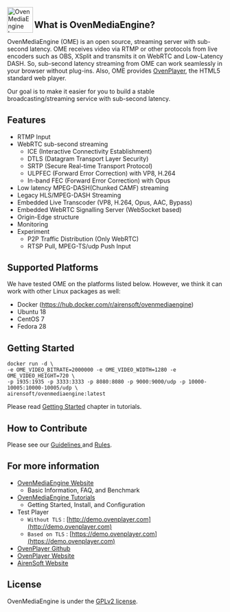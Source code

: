 <a href="https://ovenmediaengine.com/">
    <img src="ome_favicon.svg" alt="OvenMediaEngine logo" title="OvenMediaEngine" align="left" height="60" />
</a>

## What is OvenMediaEngine?

OvenMediaEngine \(OME\) is an open source, streaming server with sub-second latency. OME receives video via RTMP or other protocols from live encoders such as OBS, XSplit and transmits it on WebRTC and Low-Latency DASH. So, sub-second latency streaming from OME can work seamlessly in your browser without plug-ins. Also, OME provides [OvenPlayer](https://github.com/AirenSoft/OvenPlayer), the HTML5 standard web player.

Our goal is to make it easier for you to build a stable broadcasting/streaming service with sub-second latency.

## Features

* RTMP Input
* WebRTC sub-second streaming 
  * ICE \(Interactive Connectivity Establishment\)
  * DTLS \(Datagram Transport Layer Security\)
  * SRTP \(Secure Real-time Transport Protocol\)
  * ULPFEC \(Forward Error Correction\) with VP8, H.264
  * In-band FEC \(Forward Error Correction\) with Opus
* Low latency MPEG-DASH(Chunked CAMF) streaming
* Legacy HLS/MPEG-DASH Streaming
* Embedded Live Transcoder \(VP8, H.264, Opus, AAC, Bypass\)
* Embedded WebRTC Signalling Server \(WebSocket based\)
* Origin-Edge structure
* Monitoring
* Experiment
  * P2P Traffic Distribution (Only WebRTC)
  * RTSP Pull, MPEG-TS/udp Push Input

## Supported Platforms

We have tested OME on the platforms listed below. However, we think it can work with other Linux packages as well:

* Docker (https://hub.docker.com/r/airensoft/ovenmediaengine)
* Ubuntu 18
* CentOS 7
* Fedora 28

## Getting Started

```
docker run -d \
-e OME_VIDEO_BITRATE=2000000 -e OME_VIDEO_WIDTH=1280 -e OME_VIDEO_HEIGHT=720 \
-p 1935:1935 -p 3333:3333 -p 8080:8080 -p 9000:9000/udp -p 10000-10005:10000-10005/udp \
airensoft/ovenmediaengine:latest
```
Please read [Getting Started](https://airensoft.gitbook.io/ovenmediaengine/getting-started) chapter in tutorials.

## How to Contribute

Please see our [Guidelines ](CONTRIBUTING.md)and [Rules](CODE_OF_CONDUCT.md).

## For more information

* [OvenMediaEngine Website](https://ovenmediaengine.com) 
  * Basic Information, FAQ, and Benchmark
* [OvenMediaEngine Tutorials](https://airensoft.gitbook.io/ovenmediaengine/)
  * Getting Started, Install, and Configuration
* Test Player
  * `Without TLS` : [http://demo.ovenplayer.com](http://demo.ovenplayer.com)
  * `Based on TLS` : [https://demo.ovenplayer.com](https://demo.ovenplayer.com)
* [OvenPlayer Github](https://github.com/AirenSoft/OvenPlayer)
* [OvenPlayer Website](https://ovenplayer.com/index.html)
* [AirenSoft Website](https://www.airensoft.com/)

## License

OvenMediaEngine is under the [GPLv2 license](LICENSE).

